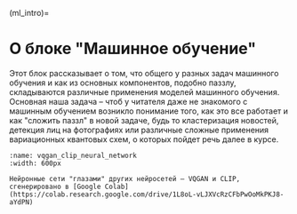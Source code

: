 (ml_intro)=

# О блоке "Машинное обучение"

Этот блок рассказывает о том, что общего у разных задач машинного обучения и как из основных компонентов, подобно паззлу, складываются различные применения моделей машинного обучения. Основная наша  задача – чтоб у читателя даже не знакомого с машинным обучением возникло понимание того, как это все работает и как "сложить паззл" в новой задаче, будь то кластеризация новостей, детекция лиц на фотографиях или различные сложные применения вариационных квантовых схем, о которых пойдет речь далее в курсе.



```{figure} /_static/ml/ru/vqgan_clip_neural_network.png
:name: vqgan_clip_neural_network
:width: 600px

Нейронные сети "глазами" других нейросетей – VQGAN и CLIP, сгенерировано в [Google Colab](https://colab.research.google.com/drive/1L8oL-vLJXVcRzCFbPwOoMkPKJ8-aYdPN)
```
